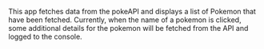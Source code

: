 This app fetches data from the pokeAPI and displays a list of Pokemon that have been fetched. Currently, when the name of a pokemon is clicked, some additional details for the pokemon will be fetched from the API and logged to the console.